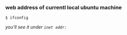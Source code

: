  ### web address of currentl local ubuntu machine
  `$ ifconfig`
  
  *you'll see it under `inet addr:`*
